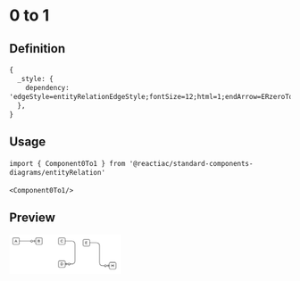 # 0 to 1

## Definition

```
{
  _style: { 
    dependency: 'edgeStyle=entityRelationEdgeStyle;fontSize=12;html=1;endArrow=ERzeroToOne;endFill=1;',
  },
}
```

## Usage

```
import { Component0To1 } from '@reactiac/standard-components-diagrams/entityRelation'

<Component0To1/>
```

## Preview

<img src="./component-0-to-1.png" width="200"/>
